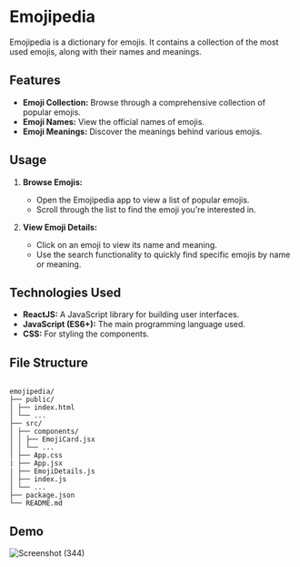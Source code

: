 # Emojipedia

Emojipedia is a dictionary for emojis. It contains a collection of the most used emojis, along with their names and meanings.

## Features

- **Emoji Collection:** Browse through a comprehensive collection of popular emojis.
- **Emoji Names:** View the official names of emojis.
- **Emoji Meanings:** Discover the meanings behind various emojis.

## Usage

1. **Browse Emojis:**
   - Open the Emojipedia app to view a list of popular emojis.
   - Scroll through the list to find the emoji you're interested in.

2. **View Emoji Details:**
   - Click on an emoji to view its name and meaning.
   - Use the search functionality to quickly find specific emojis by name or meaning.

## Technologies Used

- **ReactJS:** A JavaScript library for building user interfaces.
- **JavaScript (ES6+):** The main programming language used.
- **CSS:** For styling the components.

## File Structure

``` 

emojipedia/
├── public/
│ ├── index.html
│ └── ...
├── src/
│ ├── components/
│ │ ├── EmojiCard.jsx
│ │ └── ...
│ ├── App.css
| ├── App.jsx
| ├── EmojiDetails.js
│ ├── index.js
│ └── ...
├── package.json
└── README.md
```
## Demo
![Screenshot (344)](https://user-images.githubusercontent.com/106341416/170888347-1f791892-45b2-474f-b71f-afde9e905da0.png)
